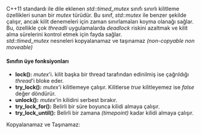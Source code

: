 C++11 standardı ile dile eklenen _std::timed_mutex_ sınıfı sınırlı kilitleme özellikleri sunan bir _mutex_ türüdür. 
Bu sınıf, _std::mutex_ ile benzer şekilde çalışır, ancak kilit denemeleri için zaman sınırlamaları koyma olanağı sağlar. 
Bu, özellikle çok _threadli_ uygulamalarda _deadlock_ riskini azaltmak ve kilit alma sürelerini kontrol etmek için fayda sağlar. <br>
_std::timed_mutex_ nesneleri kopyalanamaz ve taşınamaz _(non-copyable non moveable)_

#### Sınıfın üye fonksiyonları 
- **lock():** _mutex_'i. kilit başka bir thread tarafından edinilmiş ise çağrıldığı _thread_'i bloke eder.
- **try_lock():** _mutex_'i kilitlemeye çalışır. Kilitlerse _true_ kilitleyemez ise _false_ değer döndürür.
- **unlock():** _mutex_'in kilidini serbest bırakır.
- **try_lock_for():** Belirli bir süre boyunca kilidi almaya çalışır.
- **try_lock_until():** Belirli bir zamana _(timepoint)_ kadar kilidi almaya çalışır.


Kopyalanamaz ve Taşınamaz:
